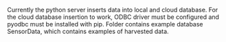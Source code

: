 Currently the python server inserts data into local and cloud database. For the cloud database insertion to work, ODBC driver must be configured and pyodbc must be installed with pip. Folder contains example database SensorData, which contains examples of harvested data.